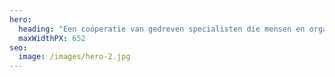 ```yaml
---
hero:
  heading: "Een coöperatie van gedreven specialisten die mensen en organisaties verbindt om meer met data te doen."
  maxWidthPX: 652
seo:
  image: /images/hero-2.jpg
---
```

